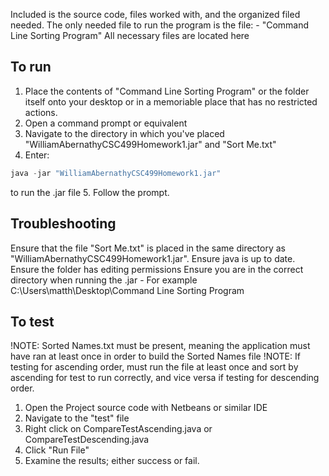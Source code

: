 Included is the source code, files worked with, and the organized filed needed. 
The only needed file to run the program is the file:
 	- "Command Line Sorting Program"
All necessary files are located here

## To run

1. Place the contents of "Command Line Sorting Program" or the folder itself onto your desktop or in a memoriable place that has no restricted actions.
2. Open a command prompt or equivalent
3. Navigate to the directory in which you've placed "WilliamAbernathyCSC499Homework1.jar" and "Sort Me.txt"
4. Enter: 
```java
java -jar "WilliamAbernathyCSC499Homework1.jar"
```
   to run the .jar file
5. Follow the prompt.


## Troubleshooting

Ensure that the file "Sort Me.txt" is placed in the same directory as "WilliamAbernathyCSC499Homework1.jar".
Ensure java is up to date.
Ensure the folder has editing permissions
Ensure you are in the correct directory when running the .jar
	- For example C:\Users\matth\Desktop\Command Line Sorting Program

## To test

!NOTE: Sorted Names.txt must be present, meaning the application must have ran at least once in order to build the Sorted Names file
!NOTE: If testing for ascending order, must run the file at least once and sort by ascending for test to run correctly, and vice versa
       if testing for descending order.

1. Open the Project source code with Netbeans or similar IDE
2. Navigate to the "test" file
3. Right click on CompareTestAscending.java or CompareTestDescending.java
4. Click "Run File"
5. Examine the results; either success or fail.
